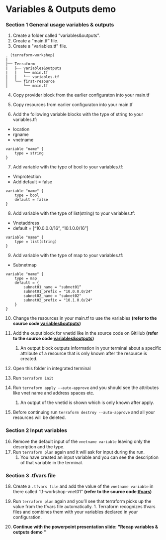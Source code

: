 # Variables & Outputs demo

### Section 1 General usage variables & outputs
1. Create a folder called “variables&outputs”.
2. Create a “main.tf” file.
3. Create a "variables.tf" file.

```
. (terraform-workshop)
|
├── Terraform
|   ├── variables&outputs
|   |   └── main.tf
|   |   └── variables.tf
│   └── first-resource
│       └── main.tf

```

4. Copy provider block from the earlier configuraton into your main.tf
5. Copy resources from earlier configuraton into your main.tf
   
6. Add the following variable blocks with the type of string to your variables.tf:
- location 
- rgname
- vnetname

```
variable "name" {
    type = string
}
```

7. Add variable with the type of bool to your variables.tf:
- Vmprotection
- Add default = false

```
variable "name" {
    type = bool
    default = false
}
```

8. Add variable with the type of list(string) to your variables.tf:
- Vnetaddress 
- default = [“10.0.0.0/16”, “10.1.0.0/16”]

```
variable "name" {
    type = list(string)
}
```

9. Add variable with the type of map to your variables.tf:
- Subnetmap

```
variable "name" {
    type = map
    default = { 
        subnet01_name = "subnet01“
        subnet01_prefix = "10.0.0.0/24"
        subnet02_name = "subnet02"
        subnet02_prefix = "10.1.0.0/24"
    }
}
```

10.   Change the resources in your main.tf to use the variables **(refer to the source code [variables&outputs](./main.tf))**
11.   Add the ouput block for vnetid like in the source code on GitHub **(refer to the source code [variables&outputs](./main.tf))** </br>
      1.    An output block outputs information in your terminal about a specific attribute of a resource that is only known after the resource is created.

12.   Open this folder in integrated terminal
13.   Run ``terraform init``
14.   Run ``terraform apply --auto-approve`` and you should see the attributes like vnet name and address spaces etc. </br>
      1.    An output of the vnetid is shown which is only known after apply.

15.  Before continuing run ``terraform destroy --auto-approve`` and all your resources will be deleted.

### Section 2 Input variables
16.    Remove the default input of the ``vnetname variable`` leaving only the description and the type. 
17.    Run ``terraform plan`` again and it will ask for input during the run. 
       1.   You have created an input variable and you can see the description of that variable in the terminal.

### Section 3 .tfvars file
18.    Create a ``.tfvars file`` and add the value of the ``vnetname variable`` in there called “tf-workshop-vnet01” **(refer to the source code [tfvars](./terraform.tfvars))**
19.    Run ``terraform plan`` again and you’ll see that terraform picks up the value from the tfvars file automatically. 
      1.    Terraform recognizes tfvars files and combines them with your variables declared in your configuration.

20.  **Continue with the powerpoint presentation slide:** **"Recap variables & outputs demo "**

